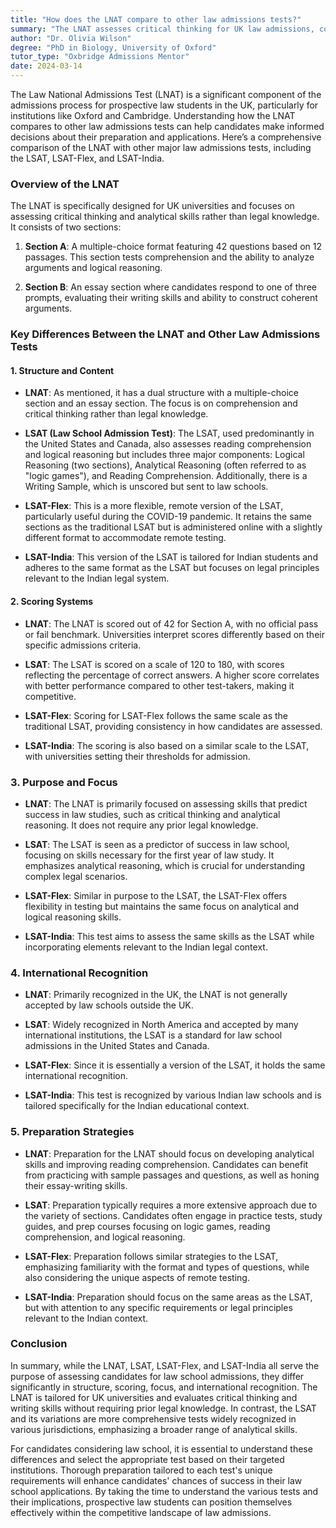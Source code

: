 ```yaml
---
title: "How does the LNAT compare to other law admissions tests?"
summary: "The LNAT assesses critical thinking for UK law admissions, comparing it to tests like the LSAT, helping candidates prepare effectively."
author: "Dr. Olivia Wilson"
degree: "PhD in Biology, University of Oxford"
tutor_type: "Oxbridge Admissions Mentor"
date: 2024-03-14
---
```


The Law National Admissions Test (LNAT) is a significant component of the admissions process for prospective law students in the UK, particularly for institutions like Oxford and Cambridge. Understanding how the LNAT compares to other law admissions tests can help candidates make informed decisions about their preparation and applications. Here’s a comprehensive comparison of the LNAT with other major law admissions tests, including the LSAT, LSAT-Flex, and LSAT-India.

### Overview of the LNAT

The LNAT is specifically designed for UK universities and focuses on assessing critical thinking and analytical skills rather than legal knowledge. It consists of two sections:

1. **Section A**: A multiple-choice format featuring 42 questions based on 12 passages. This section tests comprehension and the ability to analyze arguments and logical reasoning.
  
2. **Section B**: An essay section where candidates respond to one of three prompts, evaluating their writing skills and ability to construct coherent arguments.

### Key Differences Between the LNAT and Other Law Admissions Tests

#### 1. Structure and Content

- **LNAT**: As mentioned, it has a dual structure with a multiple-choice section and an essay section. The focus is on comprehension and critical thinking rather than legal knowledge.
  
- **LSAT (Law School Admission Test)**: The LSAT, used predominantly in the United States and Canada, also assesses reading comprehension and logical reasoning but includes three major components: Logical Reasoning (two sections), Analytical Reasoning (often referred to as "logic games"), and Reading Comprehension. Additionally, there is a Writing Sample, which is unscored but sent to law schools.

- **LSAT-Flex**: This is a more flexible, remote version of the LSAT, particularly useful during the COVID-19 pandemic. It retains the same sections as the traditional LSAT but is administered online with a slightly different format to accommodate remote testing.

- **LSAT-India**: This version of the LSAT is tailored for Indian students and adheres to the same format as the LSAT but focuses on legal principles relevant to the Indian legal system.

#### 2. Scoring Systems

- **LNAT**: The LNAT is scored out of 42 for Section A, with no official pass or fail benchmark. Universities interpret scores differently based on their specific admissions criteria.

- **LSAT**: The LSAT is scored on a scale of 120 to 180, with scores reflecting the percentage of correct answers. A higher score correlates with better performance compared to other test-takers, making it competitive.

- **LSAT-Flex**: Scoring for LSAT-Flex follows the same scale as the traditional LSAT, providing consistency in how candidates are assessed.

- **LSAT-India**: The scoring is also based on a similar scale to the LSAT, with universities setting their thresholds for admission.

### 3. Purpose and Focus

- **LNAT**: The LNAT is primarily focused on assessing skills that predict success in law studies, such as critical thinking and analytical reasoning. It does not require any prior legal knowledge.

- **LSAT**: The LSAT is seen as a predictor of success in law school, focusing on skills necessary for the first year of law study. It emphasizes analytical reasoning, which is crucial for understanding complex legal scenarios.

- **LSAT-Flex**: Similar in purpose to the LSAT, the LSAT-Flex offers flexibility in testing but maintains the same focus on analytical and logical reasoning skills.

- **LSAT-India**: This test aims to assess the same skills as the LSAT while incorporating elements relevant to the Indian legal context.

### 4. International Recognition

- **LNAT**: Primarily recognized in the UK, the LNAT is not generally accepted by law schools outside the UK.

- **LSAT**: Widely recognized in North America and accepted by many international institutions, the LSAT is a standard for law school admissions in the United States and Canada.

- **LSAT-Flex**: Since it is essentially a version of the LSAT, it holds the same international recognition.

- **LSAT-India**: This test is recognized by various Indian law schools and is tailored specifically for the Indian educational context.

### 5. Preparation Strategies

- **LNAT**: Preparation for the LNAT should focus on developing analytical skills and improving reading comprehension. Candidates can benefit from practicing with sample passages and questions, as well as honing their essay-writing skills.

- **LSAT**: Preparation typically requires a more extensive approach due to the variety of sections. Candidates often engage in practice tests, study guides, and prep courses focusing on logic games, reading comprehension, and logical reasoning.

- **LSAT-Flex**: Preparation follows similar strategies to the LSAT, emphasizing familiarity with the format and types of questions, while also considering the unique aspects of remote testing.

- **LSAT-India**: Preparation should focus on the same areas as the LSAT, but with attention to any specific requirements or legal principles relevant to the Indian context.

### Conclusion

In summary, while the LNAT, LSAT, LSAT-Flex, and LSAT-India all serve the purpose of assessing candidates for law school admissions, they differ significantly in structure, scoring, focus, and international recognition. The LNAT is tailored for UK universities and evaluates critical thinking and writing skills without requiring prior legal knowledge. In contrast, the LSAT and its variations are more comprehensive tests widely recognized in various jurisdictions, emphasizing a broader range of analytical skills.

For candidates considering law school, it is essential to understand these differences and select the appropriate test based on their targeted institutions. Thorough preparation tailored to each test's unique requirements will enhance candidates' chances of success in their law school applications. By taking the time to understand the various tests and their implications, prospective law students can position themselves effectively within the competitive landscape of law admissions.
    